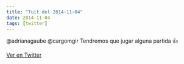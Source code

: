 ```yaml
---
title: "Tuit del 2014-11-04"
date: 2014-11-04
tags: [twitter]
---
```


@adrianagaube @cargomgir Tendremos que jugar alguna partida 👍



[Ver en Twitter](https://twitter.com/i/web/status/529572113334951936)
